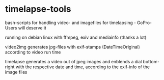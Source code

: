 # timelapse-tools
bash-scripts for handling video- and imagefiles for timelapsing - GoPro-Users will deserve it

running on debian linux with ffmpeg, exiv and mediainfo (thanks a lot)

video2img generates jpg-files with exif-stamps (DateTimeOriginal) according to video run time

timelapse generates a video out of jpeg images and enblends a dial bottom-right with the respective date and time, according to the exif-info of the image files

